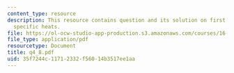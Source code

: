 ```yaml
---
content_type: resource
description: This resource contains question and its solution on first law, enthalpy,
  specific heats.
file: https://ol-ocw-studio-app-production.s3.amazonaws.com/courses/16-01-unified-engineering-i-ii-iii-iv-fall-2005-spring-2006/35f7244c11712332f56014b3517ee1aa_q4_8.pdf
file_type: application/pdf
resourcetype: Document
title: q4_8.pdf
uid: 35f7244c-1171-2332-f560-14b3517ee1aa
---
```

